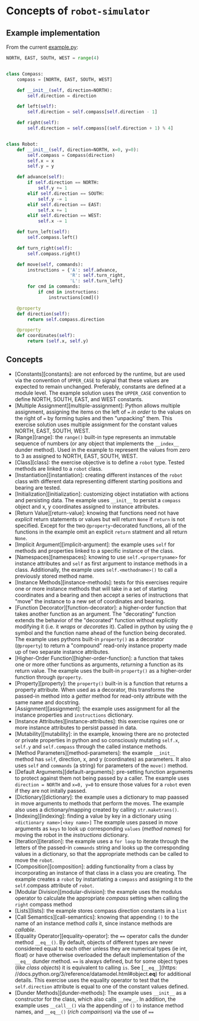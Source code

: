 # Concepts of `robot-simulator`

## Example implementation

From the current [example.py](https://github.com/exercism/python/blob/master/exercises/robot-simulator/example.py):

```python
NORTH, EAST, SOUTH, WEST = range(4)


class Compass:
    compass = [NORTH, EAST, SOUTH, WEST]

    def __init__(self, direction=NORTH):
        self.direction = direction

    def left(self):
        self.direction = self.compass[self.direction - 1]

    def right(self):
        self.direction = self.compass[(self.direction + 1) % 4]


class Robot:
    def __init__(self, direction=NORTH, x=0, y=0):
        self.compass = Compass(direction)
        self.x = x
        self.y = y

    def advance(self):
        if self.direction == NORTH:
            self.y += 1
        elif self.direction == SOUTH:
            self.y -= 1
        elif self.direction == EAST:
            self.x += 1
        elif self.direction == WEST:
            self.x -= 1

    def turn_left(self):
        self.compass.left()

    def turn_right(self):
        self.compass.right()

    def move(self, commands):
        instructions = {'A': self.advance,
                        'R': self.turn_right,
                        'L': self.turn_left}
        for cmd in commands:
            if cmd in instructions:
                instructions[cmd]()

    @property
    def direction(self):
        return self.compass.direction

    @property
    def coordinates(self):
        return (self.x, self.y)
```

## Concepts

- [Constants][constants]: are not enforced by the runtime, but are used via the convention of `UPPER_CASE` to signal that these values are expected to remain unchanged. Preferably, constants are defined at a module level. The example solution uses the `UPPER_CASE` convention to define NORTH, SOUTH, EAST, and WEST constants.
- [Multiple Assignment][multiple-assignment]: Python allows multiple assignment, assigning the items on the left of `=` _in order_ to the values on the right of `=` by forming tuples and then "unpacking" them. This exercise solution uses multiple assignment for the constant values NORTH, EAST, SOUTH, WEST.
- [Range][range]: the `range()` built-in type represents an immutable sequence of numbers (or any object that implements the `__index__` dunder method). Used in the example to represent the values from zero to 3 as assigned to NORTH, EAST, SOUTH, WEST.
- [Class][class]: the exercise objective is to define a `robot` type. Tested methods are linked to a `robot` class.
- [Instantiation][instantiation]: creating different instances of the `robot` class with different data representing different starting positions and bearing are tested.
- [Initialization][initialization]: customizing object instatiation with actions and persisting data. The example uses `__init__` to persist a `compass` object and x, y coordinates assigned to instance attributes.
- [Return Value][return-value]: knowing that functions need not have _explicit_ return statements or values but will return `None` if `return` is not specified. Except for the two `@property`-decorated functions, all of the functions in the example omit an explicit `return` statment and all return `None`.
- [Implicit Argument][implicit-argument]: the example uses `self` for methods and properties linked to a specific instance of the class.
- [Namespaces][namespaces]: knowing to use `self.<propertyname>` for instance attributes and `self` as first argument to instance methods in a class. Additionally, the example uses `self.<methodname>()` to call a previously stored method name.
- [Instance Methods][instance-methods]: tests for this exercises require one or more instance methods that will take in a set of starting coordinates and a bearing and then accept a series of instructions that "move" the instance to a new set of coordinates and bearing.
- [Function Decorator][function-decorator]: a higher-order function that takes another function as an argument. The "decorating" function extends the behavior of the "decorated" function without explicitly modifying it (i.e. it _wraps_ or _decorates_ it). Called in python by using the `@` symbol and the function name ahead of the function being decorated. The example uses pythons built-in `property()` as a decorator (`@property`) to return a "compound" read-only instance property made up of two separate instance attributes.
- [Higher-Order Function][higher-order-function]: a function that takes one or more other functions as arguments, _returning_ a function as its return value. The example uses the built-in `property()` as a higher-order function through `@property`.
- [Property][property]: the `property()` built-in is a function that returns a property attribute. When used as a decorator, this transforms the passed-in method into a _getter_ method for read-only attribute with the same name and docstring.
- [Assignment][assignment]: the example uses assignment for all the instance properties and `instructions` dictionary.
- [Instance Attributes][instance-attributes]: this exercise rquires one or more instance attributes to persist passed in data.
- [Mutability][mutability]: in the example, knowing there are no protected or private properties in python and so consciously mutating `self.x`, `self.y` and `self.compass` through the called instance methods.
- [Method Parameters][method-parameters]: the example `__init__` method has `self`, direction, x, and y (coordinates) as parameters. It also uses `self` and `commands` (a string) for parameters of the `move()` method.
- [Default Arguments][default-arguments]: pre-setting function arguments to protect against them not being passed by a caller. The example uses `direction = NORTH` and `x=0, y=0` to ensure those values for a `robot` even if they are not initally passed.
- [Dictionary][dictionary]: the example uses a dictionary to map paassed in move arguments to methods that perform the moves. The example also uses a dictionary/mapping created by calling `str.maketrans()`.
- [Indexing][indexing]: finding a value by key in a dictionary using `<dictionary name>[<key name>]` The example uses passed in move arguments as `keys` to look up corresponding `values` (_method names_) for moving the robot in the _instructions_ dictionary.
- [Iteration][iteration]: the example uses a `for loop` to iterate through the letters of the passed-in `commands` string and looks up the corresponding values in a dictionary, so that the appropriate methods can be called to move the `robot`.
- [Composition][composition]: adding functionality from a class by incorporating an instance of that class in a class you are creating. The example creates a `robot` by instantiating a `compass` and assigning it to the `self`.compass attribute of `robot`.
- [Modular Division][modular-division]: the example uses the modulus operator to calculate the appropriate _compass_ setting when calling the `right` compass method
- [Lists][lists]: the example stores compass direction constants in a `list`
- [Call Semantics][call-semantics]: knowing that appending `()` to the name of an instance method _calls_ it, since instance methods are _callable_.
- [Equality Operator][equality-operator]: the `==` operator calls the dunder method `__eq__()`. By default, objects of different types are never considered equal to each other unless they are numerical types (ie int, float) or have otherwise overloaded the default implementation of the `__eq__` dunder method. `==` is always defined, but for some object types (_like class objects_) it is equivalent to calling `is`. See [`__eq__`](https: //docs.python.org/3/reference/datamodel.html#object.**eq**) for additional details. This exercise uses the equality operator to test that the `self.direction` attribute is equal to one of the constant values defined.
- [Dunder Methods][dunder-methods]: The example uses `__init__` as a constructor for the class, which also calls `__new__`. In addition, the example uses `__call__()` via the appending of `()` to instance method names, and `__eq__()` (_rich compairison_) via the use of `==`
